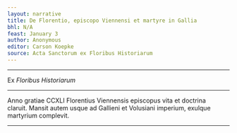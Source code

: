 ```yaml
---
layout: narrative
title: De Florentio, episcopo Viennensi et martyre in Gallia
bhl: N/A
feast: January 3
author: Anonymous
editor: Carson Koepke
source: Acta Sanctorum ex Floribus Historiarum
---
```


---

Ex *Floribus Historiarum*

---

Anno gratiae CCXLI Florentius Viennensis episcopus vita et doctrina claruit. Mansit autem usque ad Gallieni et Volusiani imperium, exulque martyrium complevit.

---
